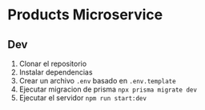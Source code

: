 # Products Microservice


## Dev

1. Clonar el repositorio
2. Instalar dependencias
3. Crear un archivo `.env` basado en `.env.template`
4. Ejecutar migracion de prisma `npx prisma migrate dev`
5. Ejecutar el servidor `npm run start:dev`